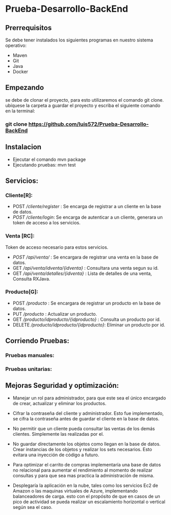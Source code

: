 
# Prueba-Desarrollo-BackEnd

## Prerrequisitos
Se debe tener instalados los siguientes programas en nuestro sistema operativo: 

- Maven 
- Git
- Java
- Docker

## Empezando
se debe de clonar el proyecto, para esto utilizaremos el comando git clone. ubíquese la carpeta a guardar el proyecto y escriba el siguiente comando en la terminal:
 
### git clone https://github.com/luis572/Prueba-Desarrollo-BackEnd
   
## Instalacion 
- Ejecutar el comando mvn package
- Ejecutando pruebas: mvn test 
## Servicios: 
### Cliente[R]: 
-	POST */cliente/register* : Se encarga de registrar a un cliente en la base de datos. 
-	*POST /cliente/login*:  Se encarga de autenticar a un cliente, generara un token de acceso a los servicios. 
### Venta [RC]: 
Token de acceso necesario para estos servicios.
- *POST /api/venta/* : Se encargara de registrar una venta en la base de datos.
- GET */api/venta/idventa/{idventa}* : Consultara una venta segun su id.
- GET */api/venta/detalles/{idventa}* : Lista de detalles de una venta, Consulta RXJava.
### Producto[G]:
- POST */producto* : Se encargara de registrar un producto en la base de datos.
- PUT */producto* : Actualizar un producto.
- GET */producto/idproducto/{idproducto}* : Consulta un producto por id.
- DELETE */producto/idproducto/{idproducto}*: Eliminar un producto por id.

##  Corriendo Pruebas: 
### Pruebas manuales: 

### Pruebas unitarias: 


## Mejoras Seguridad y optimización: 
- Manejar un rol para administrador, para que este sea el único encargado de crear, actualizar y eliminar los productos. 

- Cifrar la contraseña del cliente y administrador. Esto fue implementado, se cifra la contraseña antes de guardar el cliente en la base de datos.  

- No permitir que un cliente pueda consultar las ventas de los demás clientes. Simplemente las realizadas por el. 

- No guardar directamente los objetos como llegan en la base de datos. Crear instancias de los objetos y realizar los sets necesarios. Esto evitara una inyección  de código a futuro.  

- Para optimizar el carrito de compras implementaría una base de datos no relacional para aumentar el rendimiento al momento de realizar consultas y para que sea mas practica la administración de misma. 

- Desplegaría la aplicación en la nube, tales como los servicios Ec2 de Amazon o las maquinas virtuales de Azure, implementando balanceadores de carga.  esto con el propósito de que en casos de un pico de actividad se pueda realizar un escalamiento horizontal o vertical según sea el caso. 
